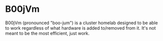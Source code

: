 # B00jVm
B00jVm (pronounced "boo-jum") is a cluster homelab designed to be able to work regardless of what hardware is added to/removed from it. It's not meant to be the most efficient, just work.
